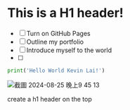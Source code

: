 # This is a H1 header! 

- [ ] Turn on GitHub Pages
- [ ] Outline my portfolio
- [ ] Introduce myself to the world
- [ ] 
``` python
print('Hello World Kevin Lai!')
```


![截圖 2024-08-25 晚上9 45 13](https://github.com/user-attachments/assets/77c78481-8a48-47e0-8575-d0c86ad450f8)


































create a h1 header on the top
